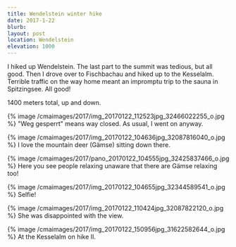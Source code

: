 ```yaml
---
title: Wendelstein winter hike
date: 2017-1-22
blurb:
layout: post
location: Wendelstein
elevation: 1000
---
```


I hiked up Wendelstein. The last part to the summit was tedious, but all good.
Then I drove over to Fischbachau and hiked up to the Kesselalm.
Terrible traffic on the way home meant an impromptu trip to the sauna
in Spitzingsee. All good!

1400 meters total, up and down.

{% image /cmaimages/2017/img_20170122_112523jpg_32466022255_o.jpg %}
"Weg gesperrt" means way closed. As usual, I went on anyway.



{% image /cmaimages/2017/img_20170122_104636jpg_32087816040_o.jpg %}
I love the mountain deer (Gämse) sitting down there.


{% image /cmaimages/2017/pano_20170122_104555jpg_32425837466_o.jpg %}
Here you see people relaxing unaware that there are Gämse relaxing too!


{% image /cmaimages/2017/img_20170122_104655jpg_32344589541_o.jpg %}
Selfie!

{% image /cmaimages/2017/img_20170122_110424jpg_32087822120_o.jpg %}
She was disappointed with the view.


{% image /cmaimages/2017/img_20170122_150956jpg_31622582644_o.jpg %}
At the Kesselalm on hike II.









